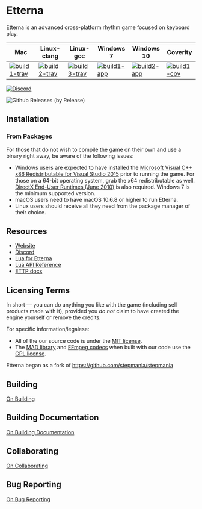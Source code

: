 # Etterna

Etterna is an advanced cross-platform rhythm game focused on keyboard play.

| Mac                                   | Linux-clang                           | Linux-gcc                             | Windows 7                         | Windows 10                        | Coverity                            |
| ------------------------------------- | ------------------------------------- | ------------------------------------- | --------------------------------- | --------------------------------- | ----------------------------------- |
| [![build1-trav][]][build-link-travis] | [![build2-trav][]][build-link-travis] | [![build3-trav][]][build-link-travis] | [![build1-app][]][build-link-app] | [![build2-app][]][build-link-app] | [![build1-cov][]][build-link-cover] |

[build1-trav]: https://travis-matrix-badges.herokuapp.com/repos/etternagame/etterna/branches/develop/1
[build2-trav]: https://travis-matrix-badges.herokuapp.com/repos/etternagame/etterna/branches/develop/2
[build3-trav]: https://travis-matrix-badges.herokuapp.com/repos/etternagame/etterna/branches/develop/4
[build1-app]: https://appveyor-matrix-badges.herokuapp.com/repos/Nickito12/etterna/branch/develop/1
[build2-app]: https://appveyor-matrix-badges.herokuapp.com/repos/Nickito12/etterna/branch/develop/2
[build1-cov]: https://img.shields.io/coverity/scan/12978.svg
[build-link-travis]: https://travis-ci.org/etternagame/etterna
[build-link-app]: https://ci.appveyor.com/project/Nickito12/etterna
[build-link-cover]: https://scan.coverity.com/projects/etternagame-etterna

[![Discord](https://img.shields.io/discord/339597420239519755.svg)](https://discord.gg/ZqpUjsJ "EtternaOnline Discord")

![Github Releases (by Release)](https://img.shields.io/github/downloads/etternagame/etterna/v0.60.0/total.svg)

## Installation

### From Packages

For those that do not wish to compile the game on their own and use a binary right away, be aware of the following issues:

- Windows users are expected to have installed the [Microsoft Visual C++ x86 Redistributable for Visual Studio 2015](http://www.microsoft.com/en-us/download/details.aspx?id=48145) prior to running the game. For those on a 64-bit operating system, grab the x64 redistributable as well. [DirectX End-User Runtimes (June 2010)](http://www.microsoft.com/en-us/download/details.aspx?id=8109) is also required. Windows 7 is the minimum supported version.
- macOS users need to have macOS 10.6.8 or higher to run Etterna.
- Linux users should receive all they need from the package manager of their choice.

## Resources

- [Website](https://etternaonline.com/)
- [Discord](https://discord.gg/ZqpUjsJ)
- [Lua for Etterna](https://etternagame.github.io/Lua-For-Etterna/)
- [Lua API Reference](https://etternagame.github.io/Lua-For-Etterna/API/Lua.xml)
- [ETTP docs](https://github.com/Nickito12/NodeMultiEtt/blob/master/README.md)

## Licensing Terms

In short — you can do anything you like with the game (including sell products made with it), provided you _do not_ claim to have created the engine yourself or remove the credits.

For specific information/legalese:

- All of the our source code is under the [MIT license](http://opensource.org/licenses/MIT).
- The [MAD library](http://www.underbit.com/products/mad/) and [FFmpeg codecs](https://www.ffmpeg.org/) when built with our code use the [GPL license](http://www.gnu.org).

Etterna began as a fork of https://github.com/stepmania/stepmania

## Building

[On Building](Docs/Building.md)

## Building Documentation

[On Building Documentation](Docs/Building-Docs.md)

## Collaborating

[On Collaborating](Docs/Contributing.md)

## Bug Reporting

[On Bug Reporting](Docs/Bugreporting.md)
